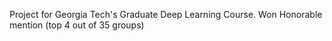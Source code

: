 Project for Georgia Tech's Graduate Deep Learning Course. Won Honorable mention (top 4 out of 35 groups)
